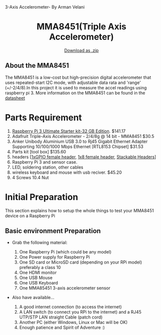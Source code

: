 3-Axis Accelerometer- By Arman Velani

<h1 align="center">MMA8451(Triple Axis Accelerometer)</h1>

<p align="center">
<a href="https://github.com/ArmanVelani/3-AxisAccelerometer/archive/master.zip">Download as .zip</a>
</p>

## About the MMA8451 ##

The MMA8451 is a low-cost but high-precision digital accelerometer that uses repeated-start I2C mode, with adjustable data rata and 'range' (+/-2/4/8).In this project it is used to measure the accel readings using raspberry pi 3.
More information on the MMA8451 can be found in the [datasheet](http://www.adafruit.com/datasheets/MMA8451Q-1.pdf)

# Parts Requirement
1. [Raspberry Pi 3 Ultimate Starter kit-32 GB Edition](https://www.adafruit.com/product/3058).   $141.17
2. Adafruit Triple-Axis Accelerometer - 2/4/8g @ 14 bit - MMA8451   $30.5
3. Anker Unibody Aluminium USB 3.0 to Rj45 Gigabit Ethernet Adapter Supporting 10/100/1000 Mbps Ethernet [RTL8153 Chipset]  $31.53
4. Parts kit [tool box] $135.60
5. headers [[1xGPIO female header](https://www.adafruit.com/product/2222), [1x8 female header](https://www.creatroninc.com/product/stackable-header-set-for-arduino/?search_query=8+pin+stackable+header&results=48), [Stackable Headers](https://www.creatroninc.com/product/stackable-header-for-raspberry-pi/)] 
6. Raspberry Pi 3 and sensor case.
7. LED, soldering station, other cables
8. wireless keyboard and mouse with usb reciver.    $45.20
9. 4 Screws
10.4 Nut

# Initial Preparation
This section explains how to setup the whole things to test your MMA8451 device on a Raspberry Pi

## Basic environment Preparation
* Grab the following material:
    1. One Raspberry Pi (which could be any model)
    2. One Power supply for Raspberry Pi
    3. One SD card or MicroSD card (depending on your RPi model) preferably a class 10
    4. One HDMI monitor
    5. One USB Mouse
    6. One USB Keyboard
    7. One MMA85451 3-axis accelerometer sensor

* Also have available...
    1. A good internet connection (to access the internet)
    2. A LAN switch (to connect you RPi to the internet) and a RJ45 UTP/STP LAN straight Cable (patch cord)
    3. Another PC (either Windows, Linux or Mac will be OK)
    4. Enough patience and Spirit of Adventure :)
